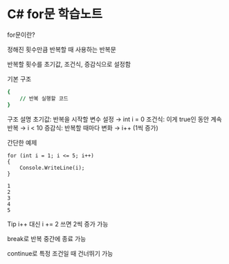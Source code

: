 # C# for문 학습노트
for문이란?

정해진 횟수만큼 반복할 때 사용하는 반복문

반복할 횟수를 초기값, 조건식, 증감식으로 설정함

기본 구조
```for (초기값; 조건식; 증감식)
{
    // 반복 실행할 코드
}
```
구조 설명
초기값: 반복을 시작할 변수 설정 → int i = 0
조건식: 이게 true인 동안 계속 반복 → i < 10
증감식: 반복할 때마다 변화 → i++ (1씩 증가)

간단한 예제
```
for (int i = 1; i <= 5; i++)
{
    Console.WriteLine(i);
}
```
```
1
2
3
4
5
```
Tip
i++ 대신 i += 2 쓰면 2씩 증가 가능

break로 반복 중간에 종료 가능

continue로 특정 조건일 때 건너뛰기 가능
